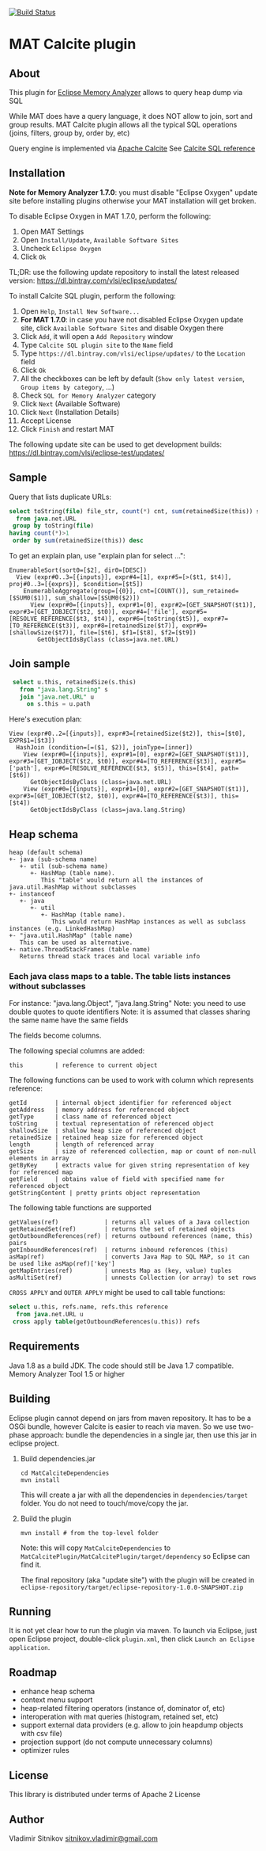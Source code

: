[![Build Status](https://travis-ci.org/vlsi/mat-calcite-plugin.svg?branch=master)](https://travis-ci.org/vlsi/mat-calcite-plugin)

MAT Calcite plugin
==================

About
-----
This plugin for [Eclipse Memory Analyzer](http://www.eclipse.org/mat) allows to query heap dump via SQL

While MAT does have a query language, it does NOT allow to join, sort and group results.
MAT Calcite plugin allows all the typical SQL operations (joins, filters, group by, order by, etc)

Query engine is implemented via [Apache Calcite](https://calcite.apache.org)
See [Calcite SQL reference](https://calcite.apache.org/docs/reference.html)

Installation
------------

**Note for Memory Analyzer 1.7.0**: you must disable "Eclipse Oxygen" update site before installing plugins
otherwise your MAT installation will get broken.

To disable Eclipse Oxygen in MAT 1.7.0, perform the following:
1. Open MAT Settings
1. Open `Install/Update`, `Available Software Sites`
1. Uncheck `Eclipse Oxygen`
1. Click `Ok`

TL;DR: use the following update repository to install the latest released version: https://dl.bintray.com/vlsi/eclipse/updates/

To install Calcite SQL plugin, perform the following:
1. Open `Help`, `Install New Software...`
1. **For MAT 1.7.0**: in case you have not disabled Eclipse Oxygen update site, click `Available Software Sites` and disable Oxygen there
1. Click `Add`, it will open a `Add Repository` window
1. Type `Calcite SQL plugin site` to the `Name` field
1. Type `https://dl.bintray.com/vlsi/eclipse/updates/` to the `Location` field
1. Click `Ok`
1. All the checkboxes can be left by default (`Show only latest version`, `Group items by category`, ...)
1. Check `SQL for Memory Analyzer` category
1. Click `Next` (Available Software)
1. Click `Next` (Installation Details)
1. Accept License
1. Click `Finish` and restart MAT

The following update site can be used to get development builds: https://dl.bintray.com/vlsi/eclipse-test/updates/

Sample
------

Query that lists duplicate URLs:

```sql
select toString(file) file_str, count(*) cnt, sum(retainedSize(this)) sum_retained, sum(shallowSize(this)) sum_shallow
  from java.net.URL
 group by toString(file)
having count(*)>1
 order by sum(retainedSize(this)) desc
```

To get an explain plan, use "explain plan for select ...":

```
EnumerableSort(sort0=[$2], dir0=[DESC])
  View (expr#0..3=[{inputs}], expr#4=[1], expr#5=[>($t1, $t4)], proj#0..3=[{exprs}], $condition=[$t5])
    EnumerableAggregate(group=[{0}], cnt=[COUNT()], sum_retained=[$SUM0($1)], sum_shallow=[$SUM0($2)])
      View (expr#0=[{inputs}], expr#1=[0], expr#2=[GET_SNAPSHOT($t1)], expr#3=[GET_IOBJECT($t2, $t0)], expr#4=['file'], expr#5=[RESOLVE_REFERENCE($t3, $t4)], expr#6=[toString($t5)], expr#7=[TO_REFERENCE($t3)], expr#8=[retainedSize($t7)], expr#9=[shallowSize($t7)], file=[$t6], $f1=[$t8], $f2=[$t9])
        GetObjectIdsByClass (class=java.net.URL)
```

Join sample
-----------

```sql
 select u.this, retainedSize(s.this)
   from "java.lang.String" s
   join "java.net.URL" u
     on s.this = u.path
```

Here's execution plan:

```
View (expr#0..2=[{inputs}], expr#3=[retainedSize($t2)], this=[$t0], EXPR$1=[$t3])
  HashJoin (condition=[=($1, $2)], joinType=[inner])
    View (expr#0=[{inputs}], expr#1=[0], expr#2=[GET_SNAPSHOT($t1)], expr#3=[GET_IOBJECT($t2, $t0)], expr#4=[TO_REFERENCE($t3)], expr#5=['path'], expr#6=[RESOLVE_REFERENCE($t3, $t5)], this=[$t4], path=[$t6])
      GetObjectIdsByClass (class=java.net.URL)
    View (expr#0=[{inputs}], expr#1=[0], expr#2=[GET_SNAPSHOT($t1)], expr#3=[GET_IOBJECT($t2, $t0)], expr#4=[TO_REFERENCE($t3)], this=[$t4])
      GetObjectIdsByClass (class=java.lang.String)
```

Heap schema
-----------

    heap (default schema)
    +- java (sub-schema name)
       +- util (sub-schema name)
          +- HashMap (table name).
             This "table" would return all the instances of java.util.HashMap without subclasses
    +- instanceof
       +- java
          +- util
             +- HashMap (table name).
                This would return HashMap instances as well as subclass instances (e.g. LinkedHashMap)
    +- "java.util.HashMap" (table name)
       This can be used as alternative.
    +- native.ThreadStackFrames (table name)
       Returns thread stack traces and local variable info

### Each java class maps to a table. The table lists instances without subclasses
 For instance: "java.lang.Object", "java.lang.String"
 Note: you need to use double quotes to quote identifiers
 Note: it is assumed that classes sharing the same name have the same fields

 The fields become columns.

 The following special columns are added:

    this         | reference to current object

 The following functions can be used to work with column which represents reference:

    getId        | internal object identifier for referenced object
    getAddress   | memory address for referenced object
    getType      | class name of referenced object
    toString     | textual representation of referenced object
    shallowSize  | shallow heap size of referenced object
    retainedSize | retained heap size for referenced object
    length       | length of referenced array
    getSize      | size of referenced collection, map or count of non-null elements in array
    getByKey     | extracts value for given string representation of key for referenced map
    getField     | obtains value of field with specified name for referenced object
    getStringContent | pretty prints object representation

 The following table functions are supported

    getValues(ref)             | returns all values of a Java collection
    getRetainedSet(ref)        | returns the set of retained objects
    getOutboundReferences(ref) | returns outbound references (name, this) pairs
    getInboundReferences(ref)  | returns inbound references (this)
    asMap(ref)                 | converts Java Map to SQL MAP, so it can be used like asMap(ref)['key']
    getMapEntries(ref)         | unnests Map as (key, value) tuples
    asMultiSet(ref)            | unnests Collection (or array) to set rows

 `CROSS APPLY` and `OUTER APPLY` might be used to call table functions:

```sql
select u.this, refs.name, refs.this reference
  from java.net.URL u
 cross apply table(getOutboundReferences(u.this)) refs
```

Requirements
------------
Java 1.8 as a build JDK. The code should still be Java 1.7 compatible.
Memory Analyzer Tool 1.5 or higher


Building
--------

Eclipse plugin cannot depend on jars from maven repository.
It has to be a OSGi bundle, however Calcite is easier to reach via maven.
So we use two-phase approach: bundle the dependencies in a single jar, then use this jar in eclipse project.

1. Build dependencies.jar

    ```
    cd MatCalciteDependencies
    mvn install
    ```

    This will create a jar with all the dependencies in `dependencies/target` folder.
    You do not need to touch/move/copy the jar.

2. Build the plugin

    ```
    mvn install # from the top-level folder
    ```

    Note: this will copy `MatCalciteDependencies` to `MatCalcitePlugin/MatCalcitePlugin/target/dependency` so Eclipse can find it.

    The final repository (aka "update site") with the plugin will be created in `eclipse-repository/target/eclipse-repository-1.0.0-SNAPSHOT.zip`


Running
-------

It is not yet clear how to run the plugin via maven.
To launch via Eclipse, just open Eclipse project, double-click `plugin.xml`, then click `Launch an Eclipse application`.

Roadmap
-------

- enhance heap schema
- context menu support
- heap-related filtering operators (instance of, dominator of, etc)
- interoperation with mat queries (histogram, retained set, etc)
- support external data providers (e.g. allow to join heapdump objects with csv file)
- projection support (do not compute unnecessary columns)
- optimizer rules

License
-------
This library is distributed under terms of Apache 2 License

Author
------
Vladimir Sitnikov <sitnikov.vladimir@gmail.com>
